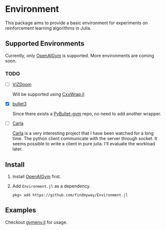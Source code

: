 # Environment

This package aims to provide a basic environment for experiments on reinforcement learning algorithms in Julia.

## Supported Environments

Currently, only [OpenAIGym](https://github.com/openai/gym) is supported. More environments are coming soon.

### TODO

- [ ] [ViZDoom](https://github.com/mwydmuch/ViZDoom)

    Will be supported using [CxxWrap.jl](https://github.com/JuliaInterop/CxxWrap.jl)
- [x] [bullet3](https://github.com/bulletphysics/bullet3)

    Since there exists a [PyBullet-gym](https://github.com/benelot/pybullet-gym) repo, no need to add another wrapper.
- [ ] [Carla](https://github.com/carla-simulator/carla)

    [Carla](https://github.com/carla-simulator/carla) is a very interesting project that I have been watched for a long time. The python client communicate with the server through socket. It seems possible to write a client in pure julia. I'll evaluate the workload later.

## Install

1. Install [OpenAIGym](https://github.com/openai/gym#installation) first.
1. Add `Environment.jl` as a dependency.

    ```pkg> add https://github.com/findmyway/Environment.jl```

## Examples

Checkout [gymenv.jl](https://github.com/findmyway/Environment.jl/blob/master/test/gymenv.jl) for usage.
